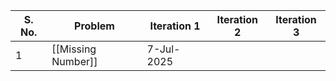 
| S. No. | Problem            | Iteration 1 | Iteration 2 | Iteration 3 |
| ------ | ------------------ | ----------- | ----------- | ----------- |
| 1      | [[Missing Number]] | 7-Jul-2025  |             |             |

